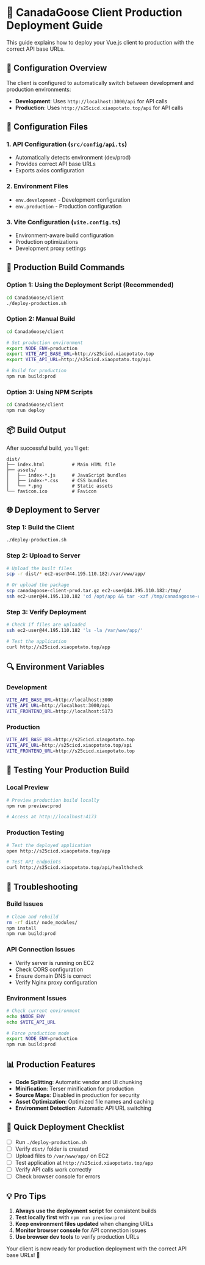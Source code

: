 # 🚀 CanadaGoose Client Production Deployment Guide

This guide explains how to deploy your Vue.js client to production with the correct API base URLs.

## **🔧 Configuration Overview**

The client is configured to automatically switch between development and production environments:

- **Development**: Uses `http://localhost:3000/api` for API calls
- **Production**: Uses `http://s25cicd.xiaopotato.top/api` for API calls

## **📁 Configuration Files**

### **1. API Configuration (`src/config/api.ts`)**

- Automatically detects environment (dev/prod)
- Provides correct API base URLs
- Exports axios configuration

### **2. Environment Files**

- `env.development` - Development configuration
- `env.production` - Production configuration

### **3. Vite Configuration (`vite.config.ts`)**

- Environment-aware build configuration
- Production optimizations
- Development proxy settings

## **🚀 Production Build Commands**

### **Option 1: Using the Deployment Script (Recommended)**

```bash
cd CanadaGoose/client
./deploy-production.sh
```

### **Option 2: Manual Build**

```bash
cd CanadaGoose/client

# Set production environment
export NODE_ENV=production
export VITE_API_BASE_URL=http://s25cicd.xiaopotato.top
export VITE_API_URL=http://s25cicd.xiaopotato.top/api

# Build for production
npm run build:prod
```

### **Option 3: Using NPM Scripts**

```bash
cd CanadaGoose/client
npm run deploy
```

## **📦 Build Output**

After successful build, you'll get:

```
dist/
├── index.html          # Main HTML file
├── assets/
│   ├── index-*.js      # JavaScript bundles
│   ├── index-*.css     # CSS bundles
│   └── *.png           # Static assets
└── favicon.ico         # Favicon
```

## **🌐 Deployment to Server**

### **Step 1: Build the Client**

```bash
./deploy-production.sh
```

### **Step 2: Upload to Server**

```bash
# Upload the built files
scp -r dist/* ec2-user@44.195.110.182:/var/www/app/

# Or upload the package
scp canadagoose-client-prod.tar.gz ec2-user@44.195.110.182:/tmp/
ssh ec2-user@44.195.110.182 'cd /opt/app && tar -xzf /tmp/canadagoose-client-prod.tar.gz'
```

### **Step 3: Verify Deployment**

```bash
# Check if files are uploaded
ssh ec2-user@44.195.110.182 'ls -la /var/www/app/'

# Test the application
curl http://s25cicd.xiaopotato.top/app
```

## **🔍 Environment Variables**

### **Development**

```bash
VITE_API_BASE_URL=http://localhost:3000
VITE_API_URL=http://localhost:3000/api
VITE_FRONTEND_URL=http://localhost:5173
```

### **Production**

```bash
VITE_API_BASE_URL=http://s25cicd.xiaopotato.top
VITE_API_URL=http://s25cicd.xiaopotato.top/api
VITE_FRONTEND_URL=http://s25cicd.xiaopotato.top
```

## **📱 Testing Your Production Build**

### **Local Preview**

```bash
# Preview production build locally
npm run preview:prod

# Access at http://localhost:4173
```

### **Production Testing**

```bash
# Test the deployed application
open http://s25cicd.xiaopotato.top/app

# Test API endpoints
curl http://s25cicd.xiaopotato.top/api/healthcheck
```

## **🔧 Troubleshooting**

### **Build Issues**

```bash
# Clean and rebuild
rm -rf dist/ node_modules/
npm install
npm run build:prod
```

### **API Connection Issues**

- Verify server is running on EC2
- Check CORS configuration
- Ensure domain DNS is correct
- Verify Nginx proxy configuration

### **Environment Issues**

```bash
# Check current environment
echo $NODE_ENV
echo $VITE_API_URL

# Force production mode
export NODE_ENV=production
npm run build:prod
```

## **📊 Production Features**

- **Code Splitting**: Automatic vendor and UI chunking
- **Minification**: Terser minification for production
- **Source Maps**: Disabled in production for security
- **Asset Optimization**: Optimized file names and caching
- **Environment Detection**: Automatic API URL switching

## **🎯 Quick Deployment Checklist**

- [ ] Run `./deploy-production.sh`
- [ ] Verify `dist/` folder is created
- [ ] Upload files to `/var/www/app/` on EC2
- [ ] Test application at `http://s25cicd.xiaopotato.top/app`
- [ ] Verify API calls work correctly
- [ ] Check browser console for errors

## **💡 Pro Tips**

1. **Always use the deployment script** for consistent builds
2. **Test locally first** with `npm run preview:prod`
3. **Keep environment files updated** when changing URLs
4. **Monitor browser console** for API connection issues
5. **Use browser dev tools** to verify production URLs

Your client is now ready for production deployment with the correct API base URLs! 🚀

